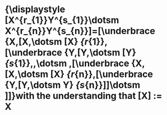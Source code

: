 # {\displaystyle [X^{r_{1}}Y^{s_{1}}\dotsm X^{r_{n}}Y^{s_{n}}]=[\underbrace {X,[X,\dotsm [X} _{r_{1}},[\underbrace {Y,[Y,\dotsm [Y} _{s_{1}},\,\dotsm \,[\underbrace {X,[X,\dotsm [X} _{r_{n}},[\underbrace {Y,[Y,\dotsm Y} _{s_{n}}]]\dotsm ]]}with the understanding that [X] := X

